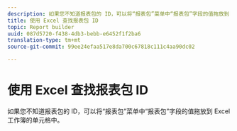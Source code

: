 ```yaml
---
description: 如果您不知道报表包的 ID，可以将“报表包”菜单中“报表包”字段的值拖放到 Excel 工作簿的单元格中。
title: 使用 Excel 查找报表包 ID
topic: Report builder
uuid: 087d5720-f438-4db3-bebb-e6452f1f2ba6
translation-type: tm+mt
source-git-commit: 99ee24efaa517e8da700c67818c111c4aa90dc02

---
```



# 使用 Excel 查找报表包 ID

如果您不知道报表包的 ID，可以将“报表包”菜单中“报表包”字段的值拖放到 Excel 工作簿的单元格中。


